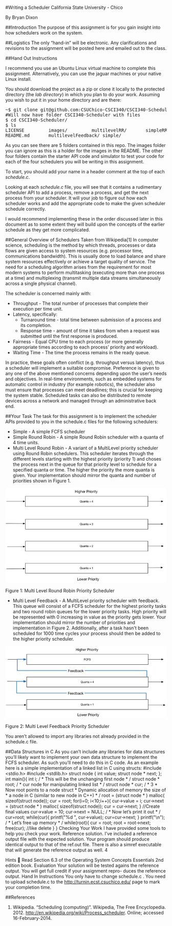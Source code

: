#Writing a Scheduler
California State University - Chico

By Bryan Dixon

##Introduction
The purpose of this assignment is for you gain insight into how schedulers work on the system.

##Logistics
The only “hand-in” will be electronic. Any clarifications and revisions to the assignment will be posted here and emailed out to the class.

##Hand Out Instructions

I recommend you use an Ubuntu Linux virtual machine to complete this assignment. Alternatively, you can use the jaguar machines or your native Linux install.

You should download the project as a zip or clone it locally to the protected directory (the *lab directory*) in which you plan to do your work. Assuming you wish to put it in your home directory and are there:

<pre>
~$ git clone git@github.com:CSUChico-CSCI340/CSCI340-Scheduler.git
#Will now have folder CSCI340-Scheduler with files
$ cd CSCI340-Scheduler/
$ ls
LICENSE			images/			multilevelRR/		simpleRR/
README.md		multilevelFeedback/	simple/
</pre>

As you can see there are 5 folders contained in this repo. The images folder you can ignore as this is a holder for the images in the README. The other four folders contain the starter API code and simulator to test your code for each of the four schedulers you will be writing in this assignment.

To start, you should add your name in a header comment at the top of each *schedule.c*.

Looking at each *schedule.c* file, you will see that it contains a rudimentary scheduler API to add a process, remove a process, and get the next process from your scheduler. It will your job to figure out how each scheduler works and add the appropriate code to make the given scheduler schedule correctly.

I would recommend implementing these in the order discussed later in this document as to some extent they will build upon the concepts of the earlier schedule as they get more complicated.


##General Overview of Schedulers
Taken from Wikipedia[1]
In computer science, scheduling is the method by which threads, processes or data flows are given access to system resources (e.g. processor time, communications bandwidth). This is usually done to load balance and share system resources effectively or achieve a target quality of service.  The need for a scheduling algorithm arises from the requirement for most modern systems to perform multitasking (executing more than one process at a time) and multiplexing (transmit multiple data streams simultaneously across a single physical channel).

The scheduler is concerned mainly with:

* Throughput - The total number of processes that complete their execution per time unit.
* Latency, specifically:
	* Turnaround time - total time between submission of a process and its completion.
	* Response time - amount of time it takes from when a request was submitted until the first response is produced.
* Fairness - Equal CPU time to each process (or more generally appropriate times according to each process’ priority and workload).
* Waiting Time - The time the process remains in the ready queue.

In practice, these goals often conflict (e.g. throughput versus latency), thus a scheduler will implement a suitable compromise. Preference is given to any one of the above mentioned concerns depending upon the user’s needs and objectives. In real-time environments, such as embedded systems for automatic control in industry (for example robotics), the scheduler also must ensure that processes can meet deadlines; this is crucial for keeping the system stable. Scheduled tasks can also be distributed to remote devices across a network and managed through an administrative back end.



##Your Task
The task for this assignment is to implement the scheduler APIs provided to you in the schedule.c files for the following schedulers:

* Simple - A simple FCFS scheduler
* Simple Round Robin - A simple Round Robin scheduler with a quanta of 4 time units.
* Multi Level Round Robin - A variant of a MultiLevel priority scheduler using Round Robin schedulers. This scheduler iterates through the different levels starting with the highest priority (priority 1) and choses the process next in the queue for that priority level to schedule for a specified quanta or time. The higher the priority the more quanta is given. Your implementation should mirror the quanta and number of priorities shown in Figure 1.  

![MultiLevel Queue](https://raw.githubusercontent.com/CSUChico-CSCI340/CSCI340-Scheduler/master/images/multilevel.png "MultiLevel Queue")

Figure 1: Multi Level Round Robin Priority Scheduler

* Multi Level Feedback - A MultiLevel priority scheduler with feedback. This queue will consist of a FCFS scheduler for the highest priority tasks and two round robin queues for the lower priority tasks. High priority will be represented with 0 increasing in value as the priority gets lower. Your implementation should mirror the number of priorities and implementation in Figure 2. Additionally, after a task hasn't been scheduled for 1000 time cycles your process should then be added to the higher priority scheduler.

![MultiLevel Feedback Queue](https://raw.githubusercontent.com/CSUChico-CSCI340/CSCI340-Scheduler/master/images/multilevelfeedback.png "MultiLevel Feedback Queue")

Figure 2: Multi Level Feedback Priority Scheduler

You aren’t allowed to import any libraries not already provided in the
schedule.c file.

##Data Structures in C
As you can’t include any libraries for data structures you’ll likely want to implement your own data structure
to implement the FCFS scheduler. As such you’ll need to do this in C code. As an example here is a simple
implementation of a linked list in C using structs:
#include <stdio.h>
#include <stdlib.h>
struct node {
int value;
struct node
*
next;
};
int main(){
int i;
/
*
This will be the unchanging first node
*
/
struct node
*
root;
/
*
cur node for manipulating linked list
*
/
struct node
*
cur;
/
*
3
*
Now root points to a node struct
*
Dynamic allocation of memory the size of
*
a node in C (similar to new node in C++)
*
/
root = (struct node
*
) malloc( sizeof(struct node));
cur = root;
for(i=0; i<10;i++){
cur->value = i;
cur->next = (struct node
*
) malloc( sizeof(struct node));
cur = cur->next;
}
//Create final values
cur->value = 10;
cur->next = NULL;
/
*
Now let’s print it out
*
/
cur=root;
while(cur){
printf("%d ", cur->value);
cur=cur->next;
}
printf("\n");
/
*
Let’s free up memory
*
/
while(root){
cur = root;
root = root->next;
free(cur); //like delete
}
}
Checking Your Work
I have provided some tools to help you check your work.
Reference solution.
I’ve included a reference output file with the expected solution. Your program should
produce identical output to that of the
ref.out
file. There is also a
simref
executable that will generate
the reference output as well.
4

Hints

Read
Section 6.3
of the Operating System Concepts Essentials 2nd edition book.
Evaluation
Your solution will be tested agains the reference output.  You will get full credit if your assignment repro-
duces the reference output.
Hand In Instructions
You only have to change
schedule.c
. You need to upload
schedule.c
to the
http://turnin.ecst.csuchico.edu/
page to mark your completion time.

##References
1. Wikipedia. “Scheduling (computing)”. Wikipedia, The Free Encyclopedia. 2012. http://en.wikipedia.org/wiki/Process_scheduler. Online; accessed 16-February-2014.
